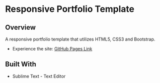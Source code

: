 # Responsive Portfolio Template

## Overview

A responsive portfolio template that utilizes HTML5, CSS3 and Bootstrap. 

* Experience the site: [GitHub Pages Link](https://nicolelcarvalho.github.io/Responsive-Portfolio/)

## Built With

* Sublime Text - Text Editor